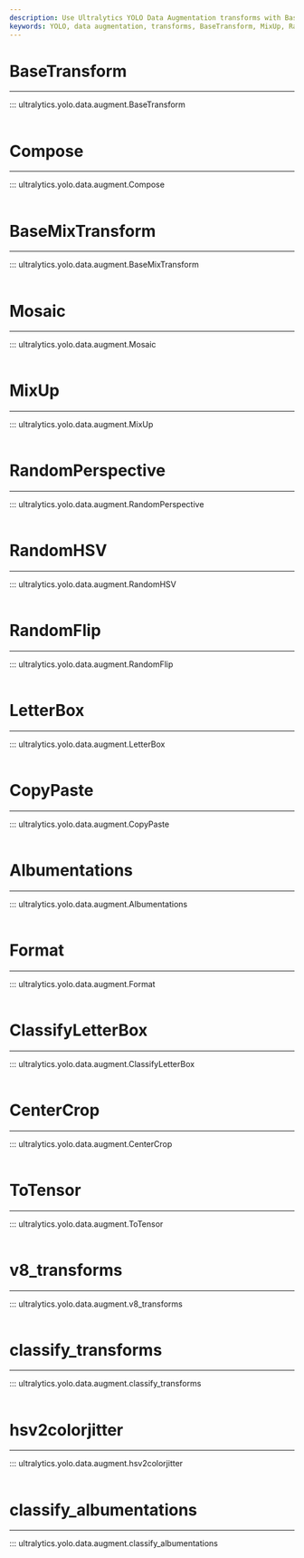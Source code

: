 ```yaml
---
description: Use Ultralytics YOLO Data Augmentation transforms with Base, MixUp, and Albumentations for object detection and classification.
keywords: YOLO, data augmentation, transforms, BaseTransform, MixUp, RandomHSV, Albumentations, ToTensor, classify_transforms, classify_albumentations
---
```


# BaseTransform
---
::: ultralytics.yolo.data.augment.BaseTransform
<br><br>

# Compose
---
::: ultralytics.yolo.data.augment.Compose
<br><br>

# BaseMixTransform
---
::: ultralytics.yolo.data.augment.BaseMixTransform
<br><br>

# Mosaic
---
::: ultralytics.yolo.data.augment.Mosaic
<br><br>

# MixUp
---
::: ultralytics.yolo.data.augment.MixUp
<br><br>

# RandomPerspective
---
::: ultralytics.yolo.data.augment.RandomPerspective
<br><br>

# RandomHSV
---
::: ultralytics.yolo.data.augment.RandomHSV
<br><br>

# RandomFlip
---
::: ultralytics.yolo.data.augment.RandomFlip
<br><br>

# LetterBox
---
::: ultralytics.yolo.data.augment.LetterBox
<br><br>

# CopyPaste
---
::: ultralytics.yolo.data.augment.CopyPaste
<br><br>

# Albumentations
---
::: ultralytics.yolo.data.augment.Albumentations
<br><br>

# Format
---
::: ultralytics.yolo.data.augment.Format
<br><br>

# ClassifyLetterBox
---
::: ultralytics.yolo.data.augment.ClassifyLetterBox
<br><br>

# CenterCrop
---
::: ultralytics.yolo.data.augment.CenterCrop
<br><br>

# ToTensor
---
::: ultralytics.yolo.data.augment.ToTensor
<br><br>

# v8_transforms
---
::: ultralytics.yolo.data.augment.v8_transforms
<br><br>

# classify_transforms
---
::: ultralytics.yolo.data.augment.classify_transforms
<br><br>

# hsv2colorjitter
---
::: ultralytics.yolo.data.augment.hsv2colorjitter
<br><br>

# classify_albumentations
---
::: ultralytics.yolo.data.augment.classify_albumentations
<br><br>
